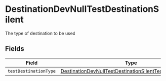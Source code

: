 # DestinationDevNullTestDestinationSilent

The type of destination to be used


## Fields

| Field                                                                                                                                           | Type                                                                                                                                            | Required                                                                                                                                        | Description                                                                                                                                     |
| ----------------------------------------------------------------------------------------------------------------------------------------------- | ----------------------------------------------------------------------------------------------------------------------------------------------- | ----------------------------------------------------------------------------------------------------------------------------------------------- | ----------------------------------------------------------------------------------------------------------------------------------------------- |
| `testDestinationType`                                                                                                                           | [DestinationDevNullTestDestinationSilentTestDestinationType](../../models/shared/DestinationDevNullTestDestinationSilentTestDestinationType.md) | :heavy_minus_sign:                                                                                                                              | N/A                                                                                                                                             |